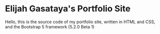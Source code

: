 # Elijah Gasataya's Portfolio Site
Hello, this is the source code of my portfolio site, written in HTML and CSS, and the Bootstrap 5 framework (5.2.0 Beta 1)
